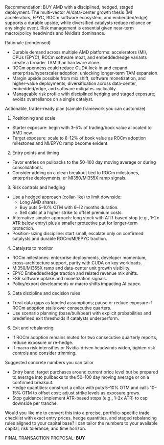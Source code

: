 Recommendation: BUY AMD with a disciplined, hedged, staged deployment. The multi-vector AI/data-center growth thesis (MI accelerators, EPYC, ROCm software ecosystem, and embedded/edge) supports a durable upside, while diversified catalysts reduce reliance on any single event. Risk management is essential given near-term macro/policy headwinds and Nvidia’s dominance.

Rationale (condensed)
- Durable demand across multiple AMD platforms: accelerators (MI), CPUs (EPYC), ROCm software moat, and embedded/edge variants create a broader TAM than hardware alone.
- ROCm openness could reduce CUDA lock-in and expand enterprise/hyperscaler adoption, unlocking longer-term TAM expansion.
- Margin upside possible from mix shift, software monetization, and higher-value deployments; diversification across data-center, embedded/edge, and software mitigates cyclicality.
- Manageable risk profile with disciplined hedging and staged exposure; avoids overreliance on a single catalyst.

Actionable, trader-ready plan (sample framework you can customize)
1) Positioning and scale
- Starter exposure: begin with 3–5% of trading/book value allocated to AMD now.
- Target exposure: scale to 8–12% of book value as ROCm adoption milestones and MI/EPYC ramp become evident.

2) Entry points and timing
- Favor entries on pullbacks to the 50–100 day moving average or during consolidations.
- Consider adding on a clean breakout tied to ROCm milestones, enterprise deployments, or MI350/MI355X ramp signals.

3) Risk controls and hedging
- Use a hedged approach (collar-like) to limit downside:
  - Long AMD shares.
  - Buy puts 5–10% OTM with 6–12 months duration.
  - Sell calls at a higher strike to offset premium costs.
- Alternative simpler approach: long stock with ATR-based stop (e.g., 1–2x ATR below entry) plus a smaller protective put for longer-term protection.
- Position-sizing discipline: start small, escalate only on confirmed catalysts and durable ROCm/MI/EPYC traction.

4) Catalysts to monitor
- ROCm milestones: enterprise deployments, developer momentum, cross-architecture support, parity with CUDA on key workloads.
- MI350/MI355X ramp and data-center unit growth visibility.
- EPYC Embedded/edge traction and related revenue mix shifts.
- FSR software uptake and monetization signals.
- Policy/export developments or macro shifts impacting AI capex.

5) Data discipline and decision rules
- Treat data gaps as labeled assumptions; pause or reduce exposure if ROCm adoption stalls over consecutive quarters.
- Use scenario planning (base/bull/bear) with explicit probabilities and predefined exit thresholds if catalysts underperform.

6) Exit and rebalancing
- If ROCm adoption remains muted for two consecutive quarterly reports, reduce exposure or re-hedge.
- If macro risk intensifies or Nvidia-driven headwinds widen, tighten risk controls and consider trimming.

Suggested concrete numbers you can tailor
- Entry band: target purchases around current price level but be prepared to average into pullbacks to the 50–100 day moving average or on a confirmed breakout.
- Hedge quantities: construct a collar with puts 5–10% OTM and calls 10–15% OTM to offset cost; adjust strike levels as exposure grows.
- Stop guidance: implement ATR-based stops (e.g., 1–2x ATR) to cap downside per tranche.

Would you like me to convert this into a precise, portfolio-specific trade checklist with exact entry prices, hedge quantities, and staged rebalancing rules aligned to your capital base? I can tailor the numbers to your available capital, risk tolerance, and time horizon.

FINAL TRANSACTION PROPOSAL: **BUY**